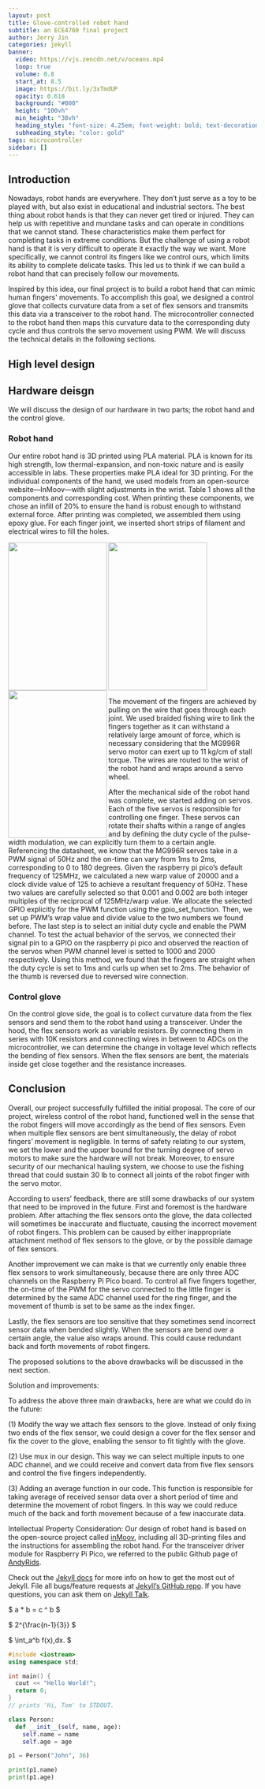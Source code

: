 ```yaml
---
layout: post
title: Glove-controlled robot hand
subtitle: an ECE4760 final project
author: Jerry Jin
categories: jekyll
banner:
  video: https://vjs.zencdn.net/v/oceans.mp4
  loop: true
  volume: 0.8
  start_at: 8.5
  image: https://bit.ly/3xTmdUP
  opacity: 0.618
  background: "#000"
  height: "100vh"
  min_height: "38vh"
  heading_style: "font-size: 4.25em; font-weight: bold; text-decoration: underline"
  subheading_style: "color: gold"
tags: microcontroller 
sidebar: []
---
```


## Introduction

Nowadays, robot hands are everywhere. They don’t just serve as a toy to be played with, but also exist in educational and industrial sectors. The best thing about robot hands is that they can never get tired or injured. They can help us with repetitive and mundane tasks and can operate in conditions that we cannot stand. These characteristics make them perfect for completing tasks in extreme conditions. But the challenge of using a robot hand is that it is very difficult to operate it exactly the way we want. More specifically, we cannot control its fingers like we control ours, which limits its ability to complete delicate tasks. This led us to think if we can build a robot hand that can precisely follow our movements.

Inspired by this idea, our final project is to build a robot hand that can mimic human fingers' movements. To accomplish this goal, we designed a control glove that collects curvature data from a set of flex sensors and transmits this data via a transceiver to the robot hand. The microcontroller connected to the robot hand then maps this curvature data to the corresponding duty cycle and thus controls the servo movement using PWM. We will discuss the technical details in the following sections.



## High level design


## Hardware deisgn
We will discuss the design of our hardware in two parts; the robot hand and the control glove.
### Robot hand
Our entire robot hand is 3D printed using PLA material. PLA is known for its high strength, low thermal-expansion, and non-toxic nature and is easily accessible in labs. These properties make PLA ideal for 3D printing. For the individual components of the hand, we used models from an open-source website—InMoov—with slight adjustments in the wrist. Table 1 shows all the components and corresponding cost. When printing these components, we chose an infill of 20% to ensure the hand is robust enough to withstand external force. After printing was completed, we assembled them using epoxy glue. For each finger joint, we inserted short strips of filament and electrical wires to fill the holes.

<p><img align="left" src="https://404codercn.github.io/ece4760_final_project//assets/images/banners/hand1.jpg" width="200" height="300">
<img align="center" src="https://404codercn.github.io/ece4760_final_project//assets/images/banners/hand2.jpg" width="200" height="300">
<img align="left" src="https://404codercn.github.io/ece4760_final_project//assets/images/banners/hand3.jpg" width="200" height="300"></p> 

The movement of the fingers are achieved by pulling on the wire that goes through each joint. We used braided fishing wire to link the fingers together as it can withstand a relatively large amount of force, which is necessary considering that the MG996R servo motor can exert up to 11 kg/cm of stall torque. The wires are routed to the wrist of the robot hand and wraps around a servo wheel.


After the mechanical side of the robot hand was complete, we started adding on servos. Each of the five servos is responsible for controlling one finger. These servos can rotate their shafts within a range of angles and by defining the duty cycle of the pulse-width modulation, we can explicitly turn them to a certain angle. Referencing the datasheet, we know that the MG996R servos take in a PWM signal of 50Hz and the on-time can vary from 1ms to 2ms, corresponding to 0 to 180 degrees. Given the raspberry pi pico’s default frequency of 125MHz, we calculated a new warp value of 20000 and a clock divide value of 125 to achieve a resultant frequency of 50Hz. These two values are carefully selected so that 0.001 and 0.002 are both integer multiples of the reciprocal of 125MHz/warp value. We allocate the selected GPIO explicitly for the PWM function using the gpio_set_function. Then, we set up PWM’s wrap value and divide value to the two numbers we found before. The last step is to select an initial duty cycle and enable the PWM channel. To test the actual behavior of the servos, we connected their signal pin to a GPIO on the raspberry pi pico and observed the reaction of the servos when PWM channel level is setted to 1000 and 2000 respectively. Using this method, we found that the fingers are straight when the duty cycle is set to 1ms and curls up when set to 2ms. The behavior of the thumb is reversed due to reversed wire connection.

### Control glove
On the control glove side, the goal is to collect curvature data from the flex sensors and send them to the robot hand using a transceiver. Under the hood, the flex sensors work as variable resistors. By connecting them in series with 10K resistors and connecting wires in between to ADCs on the microcontroller, we can determine the change in voltage level which reflects the bending of flex sensors. When the flex sensors are bent, the materials inside get close together and the resistance increases. 

## Conclusion
Overall, our project successfully fulfilled the initial proposal. The core of our project, wireless control of the robot hand, functioned well in the sense that the robot fingers will move accordingly as the bend of flex sensors. Even when multiple flex sensors are bent simultaneously, the delay of robot fingers’ movement is negligible. In terms of safety relating to our system, we set the lower and the upper bound for the turning degree of servo motors to make sure the hardware will not break. Moreover, to ensure security of our mechanical hauling system, we choose to use the fishing thread that could sustain 30 lb to connect all joints of the robot finger with the servo motor. 

According to users’ feedback, there are still some drawbacks of our system that need to be improved in the future. First and foremost is the hardware problem. After attaching the flex sensors onto the glove, the data collected will sometimes be inaccurate and fluctuate, causing the incorrect movement of robot fingers. This problem can be caused by either inappropriate attachment method of flex sensors to the glove, or by the possible damage of flex sensors. 

Another improvement we can make is that we currently only enable three flex sensors to work simultaneously, because there are only three ADC channels on the Raspberry Pi Pico board. To control all five fingers together, the on-time of the PWM for the servo connected to the little finger is determined by the same ADC channel used for the ring finger, and the movement of thumb is set to be same as the index finger. 

Lastly, the flex sensors are too sensitive that they sometimes send incorrect sensor data when bended slightly. When the sensors are bend over a certain angle, the value also wraps around. This could cause redundant back and forth movements of robot fingers. 

The proposed solutions to the above drawbacks will be discussed in the next section.


Solution and improvements:

To address the above three main drawbacks, here are what we could do in the future:

(1)	Modify the way we attach flex sensors to the glove. Instead of only fixing two ends of the flex sensor, we could design a cover for the flex sensor and fix the cover to the glove, enabling the sensor to fit tightly with the glove.

(2)	Use mux in our design. This way we can select multiple inputs to one ADC channel, and we could receive and convert data from five flex sensors and control the five fingers independently.  

(3)	Adding an average function in our code. This function is responsible for taking average of received sensor data over a short period of time and determine the movement of robot fingers. In this way we could reduce much of the back and forth movement because of a few inaccurate data.

Intellectual Property Consideration:
Our design of robot hand is based on the open-source project called <a class="highlight-link" href="https://inmoov.fr/hand-and-forarm/" target="_blank" rel="noreferrer">inMoov</a>, including all 3D-printing files and the instructions for assembling the robot hand. 
For the transceiver driver module for Raspberry Pi Pico, we referred to the public Github page of <a class="highlight-link" href="https://github.com/AndyRids/pico-nrf24" target="_blank" rel="noreferrer">AndyRids</a>.






Check out the [Jekyll docs][jekyll-docs] for more info on how to get the most out of Jekyll. File all bugs/feature requests at [Jekyll’s GitHub repo][jekyll-gh]. If you have questions, you can ask them on [Jekyll Talk][jekyll-talk].

[jekyll-docs]: https://jekyllrb.com/docs/home
[jekyll-gh]: https://github.com/jekyll/jekyll
[jekyll-talk]: https://talk.jekyllrb.com/

$ a \* b = c ^ b $

$ 2^{\frac{n-1}{3}} $

$ \int_a^b f(x)\,dx. $

```cpp
#include <iostream>
using namespace std;

int main() {
  cout << "Hello World!";
  return 0;
}
// prints 'Hi, Tom' to STDOUT.
```

```python
class Person:
  def __init__(self, name, age):
    self.name = name
    self.age = age

p1 = Person("John", 36)

print(p1.name)
print(p1.age)
```

